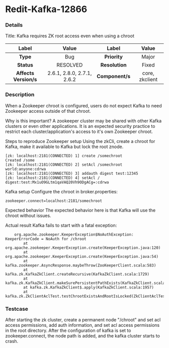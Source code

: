 # Redit-Kafka-12866

### Details

Title: Kafka requires ZK root access even when using a chroot

|         Label         |        Value        |      Label      |         Value          |
|:---------------------:|:-------------------:|:---------------:|:----------------------:|
|       **Type**        |         Bug         |  **Priority**   |         Major          |
|      **Status**       |      RESOLVED       | **Resolution**  |         Fixed          |
| **Affects Version/s** | 2.6.1, 2.8.0, 2.7.1, 2.6.2 | **Component/s** |   core, zkclient   |

### Description

When a Zookeeper chroot is configured, users do not expect Kafka to need Zookeeper access outside of that chroot.

Why is this important?
A zookeeper cluster may be shared with other Kafka clusters or even other applications. It is an expected security practice to restrict each cluster/application's access to it's own Zookeeper chroot.

Steps to reproduce
Zookeeper setup
Using the zkCli, create a chroot for Kafka, make it available to Kafka but lock the root znode.

```
[zk: localhost:2181(CONNECTED) 1] create /somechroot
Created /some
[zk: localhost:2181(CONNECTED) 2] setAcl /somechroot world:anyone:cdrwa
[zk: localhost:2181(CONNECTED) 3] addauth digest test:12345
[zk: localhost:2181(CONNECTED) 4] setAcl / digest:test:Mx1uO9GLtm1qaVAQ20Vh9ODgACg=:cdrwa
```

Kafka setup
Configure the chroot in broker.properties:

```
zookeeper.connect=localhost:2181/somechroot
```

Expected behavior
The expected behavior here is that Kafka will use the chroot without issues.

Actual result
Kafka fails to start with a fatal exception:
```
    org.apache.zookeeper.KeeperException$NoAuthException: KeeperErrorCode = NoAuth for /chroot
        at org.apache.zookeeper.KeeperException.create(KeeperException.java:120)
        at org.apache.zookeeper.KeeperException.create(KeeperException.java:54)
        at kafka.zookeeper.AsyncResponse.maybeThrow(ZooKeeperClient.scala:583)
        at kafka.zk.KafkaZkClient.createRecursive(KafkaZkClient.scala:1729)
        at kafka.zk.KafkaZkClient.makeSurePersistentPathExists(KafkaZkClient.scala:1627)
        at kafka.zk.KafkaZkClient$.apply(KafkaZkClient.scala:1957)
        at kafka.zk.ZkClientAclTest.testChrootExistsAndRootIsLocked(ZkClientAclTest.scala:60)
```

### Testcase

After starting the zk cluster, create a permanent node "/chroot" and set acl access permissions, add auth information, and set acl access permissions in the root directory. After the configuration of kafka is set to zookeeper.connect, the node path is added, and the kafka cluster starts to crash.
